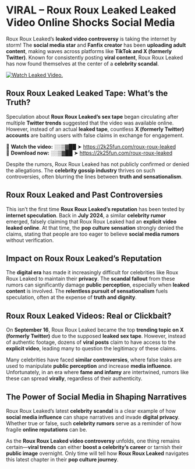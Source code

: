# VIRAL – Roux Roux Leaked Leaked Video Online Shocks Social Media 

Roux Roux Leaked’s **leaked video controversy** is taking the internet by storm! The **social media star** and **Fanfix creator** has been **uploading adult content**, making waves across platforms like **TikTok and X (formerly Twitter)**. Known for consistently posting **viral content**, Roux Roux Leaked has now found themselves at the center of a **celebrity scandal**.  

[![Watch Leaked Video.](https://miro.medium.com/v2/resize:fit:828/format:webp/1*cilzJN44JGOrTw9NJCrNHA.gif "Watch Leaked Video")](https://2k25fun.com/roux-roux-leaked)

## **Roux Roux Leaked Leaked Tape: What’s the Truth?**  
Speculation about **Roux Roux Leaked’s sex tape** began circulating after multiple **Twitter trends** suggested that the video was available online. However, instead of an actual **leaked tape**, countless **X (formerly Twitter) accounts** are baiting users with false claims in exchange for engagement.  

🔹 **Watch the video:** ░░▒▓██ ➤ https://2k25fun.com/roux-roux-leaked  
🔹 **Download now:** ░░▒▓██ ➤ https://2k25fun.com/roux-roux-leaked  

Despite the rumors, Roux Roux Leaked has not publicly confirmed or denied the allegations. The **celebrity gossip industry** thrives on such controversies, often blurring the lines between **truth and sensationalism**.  

## **Roux Roux Leaked and Past Controversies**  
This isn’t the first time **Roux Roux Leaked’s reputation** has been tested by **internet speculation**. Back in **July 2024**, a similar **celebrity rumor** emerged, falsely claiming that Roux Roux Leaked had an **explicit video leaked online**. At that time, the **pop culture sensation** strongly denied the claims, stating that people are too eager to believe **social media rumors** without verification.  

## **Impact on Roux Roux Leaked’s Reputation**  
The **digital era** has made it increasingly difficult for celebrities like Roux Roux Leaked to maintain their **privacy**. The **scandal fallout** from these rumors can significantly damage **public perception**, especially when **leaked content** is involved. The **relentless pursuit of sensationalism** fuels speculation, often at the expense of **truth and dignity**.  

## **Roux Roux Leaked Videos: Real or Clickbait?**  
On **September 16**, Roux Roux Leaked became the top **trending topic on X (formerly Twitter)** due to the supposed **leaked sex tape**. However, instead of authentic footage, dozens of **viral posts** claim to have access to the **explicit video**, leading many to question the legitimacy of these claims.  

Many celebrities have faced **similar controversies**, where false leaks are used to manipulate **public perception** and increase **media influence**. Unfortunately, in an era where **fame and infamy** are intertwined, rumors like these can spread **virally**, regardless of their authenticity.  

## **The Power of Social Media in Shaping Narratives**  
Roux Roux Leaked’s latest **celebrity scandal** is a clear example of how **social media influence** can shape narratives and invade **digital privacy**. Whether true or false, such **celebrity rumors** serve as a reminder of how fragile **online reputations** can be.  

As the **Roux Roux Leaked video controversy** unfolds, one thing remains certain—**viral trends** can either **boost a celebrity’s career** or tarnish their **public image** overnight. Only time will tell how **Roux Roux Leaked** navigates this latest chapter in their **pop culture journey**. 
